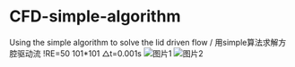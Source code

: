 # CFD-simple-algorithm
Using the simple algorithm to solve the lid driven flow / 用simple算法求解方腔驱动流
!RE=50    101*101    △t=0.001s
![图片1](https://user-images.githubusercontent.com/112617228/222341364-a42d8d15-298c-43a0-95f5-3e41abd5c3db.png)
![图片2](https://user-images.githubusercontent.com/112617228/222341459-adb93ab7-3312-481b-badd-720c12e89991.png)
